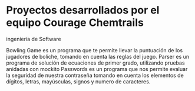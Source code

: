 # Proyectos desarrollados por el equipo Courage Chemtrails

ingeniería de Software

Bowling Game es un programa que te permite llevar la puntuación de los jugadores de boliche, tomando en cuenta las reglas del juego.
Parser es un programa de solución de ecuaciones de primer grado, utilizando pruebas anidadas con mockito
Passwords es un programa que nos permite evaluar la seguridad de nuestra contraseña tomando en cuenta los elementos de dígitos, letras, mayúsculas, signos y numero de caracteres.
